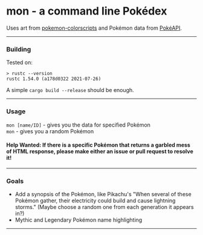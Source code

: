 # mon - a command line Pokédex

Uses art from [pokemon-colorscripts](https://gitlab.com/phoneybadger/pokemon-colorscripts) and Pokémon data from [PokéAPI](https://pokeapi.co).
___
### Building

Tested on:
```
> rustc --version
rustc 1.54.0 (a178d0322 2021-07-26)
```

A simple `cargo build --release` should be enough.

___
### Usage

`mon [name/ID]` - gives you the data for specified Pokémon\
`mon` - gives you a random Pokémon

#### Help Wanted: If there is a specific Pokémon that returns a garbled mess of HTML response, please make either an issue or pull request to resolve it!
___

### Goals

- Add a synopsis of the Pokémon, like Pikachu's "When several of these Pokémon gather, their electricity could build and cause lightning storms." (Maybe choose a random one from each generation it appears in?)
- Mythic and Legendary Pokémon name highlighting

___

